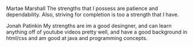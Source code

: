 Martae Marshall
The strengths that I possess are patience and dependability. Also, striving for completion is too a strength that I have.

Jonah Patinkin
My strengths are im a good desingner, and can learn anything off of youtube videos pretty well, and have a good background in html/css and am good at java and programming concepts.